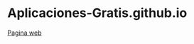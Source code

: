 # Aplicaciones-Gratis.github.io
<html lang="es">
<a href="https://aplicaciones-gratis.github.io/Chat-100.html">Pagina web</a>

